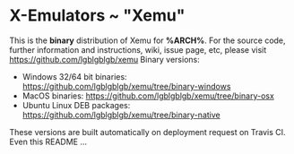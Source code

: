 # X-Emulators ~ "Xemu"

This is the **binary** distribution of Xemu for **%ARCH%**. For the source code, further
information and instructions, wiki, issue page, etc, please visit
https://github.com/lgblgblgb/xemu Binary versions:

* Windows 32/64 bit binaries: https://github.com/lgblgblgb/xemu/tree/binary-windows
* MacOS binaries: https://github.com/lgblgblgb/xemu/tree/binary-osx
* Ubuntu Linux DEB packages: https://github.com/lgblgblgb/xemu/tree/binary-native

These versions are built automatically on deployment request on Travis CI. Even this README ...



